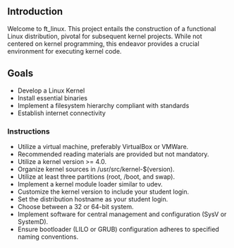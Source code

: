 ## Introduction
Welcome to ft_linux. This project entails the construction of a functional Linux distribution, pivotal for subsequent kernel projects. While not centered on kernel programming, this endeavor provides a crucial environment for executing kernel code.

## Goals
- Develop a Linux Kernel
- Install essential binaries
- Implement a filesystem hierarchy compliant with standards
- Establish internet connectivity

### Instructions
- Utilize a virtual machine, preferably VirtualBox or VMWare.
- Recommended reading materials are provided but not mandatory.
- Utilize a kernel version >= 4.0.
- Organize kernel sources in /usr/src/kernel-$(version).
- Utilize at least three partitions (root, /boot, and swap).
- Implement a kernel module loader similar to udev.
- Customize the kernel version to include your student login.
- Set the distribution hostname as your student login.
- Choose between a 32 or 64-bit system.
- Implement software for central management and configuration (SysV or SystemD).
- Ensure bootloader (LILO or GRUB) configuration adheres to specified naming conventions.
